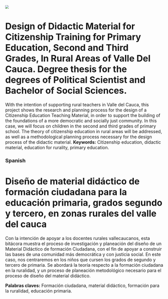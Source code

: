 <img src="https://www.icesi.edu.co/observatorio-educacion/images/informes/logo-icesi-ece.jpg" style="zoom:67%;" />

# Design of Didactic Material for Citizenship Training for Primary Education, Second and Third Grades, In Rural Areas of Valle Del Cauca. Degree thesis for the degrees of Political Scientist and Bachelor of Social Sciences.

With the intention of supporting rural teachers in Valle del Cauca, this project shows the research and planning process for the design of a Citizenship Education Teaching Material, in order to support the building of the foundations of a more democratic and socially just community. In this case, we will focus on children in the second and third grades of primary school. The theory of citizenship education in rural areas will be addressed, as well as a methodological planning process necessary for the design process of the didactic material.
**Keywords:** Citizenship education, didactic material, education for rurality, primary education. 



### Spanish

# **Diseño de material didáctico de formación ciudadana para la educación primaria, grados segundo y tercero, en zonas rurales del valle del cauca**

Con la intención de apoyar a los docentes rurales vallecaucanos, esta bitácora muestra el proceso de investigación y planeación del diseño de un Material Didáctico de formación Ciudadana, con el fin de apoyar a construir las bases de una comunidad más democrática y con justicia social. En este caso, nos centraremos en los niños que cursen los grados de segundo y tercero de primaria. Se abordará la teoría respecto a la formación ciudadana en la ruralidad, y un proceso de planeación metodológico necesario para el proceso de diseño del material didáctico.

**Palabras claves:** Formación ciudadana, material didáctico, formación para la ruralidad, educación primaria. 
